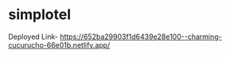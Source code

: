 # simplotel

Deployed Link- https://652ba29903f1d6439e28e100--charming-cucurucho-66e01b.netlify.app/
